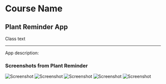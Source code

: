 # Course Name

## Plant Reminder App

<p>Class text</p>

---

<p>App description:</p>

### Screenshots from Plant Reminder

![Screenshot](./assests/SCREEN_HOME.png)
![Screenshot](./assests/SCREEN_ADDPLANT.png)
![Screenshot](./assests/SCREEN_DETAILS.png)
![Screenshot](./assests/SCREEN_LOGIN.png)
![Screenshot](./assests/SCREEN_PROFILE.png)
